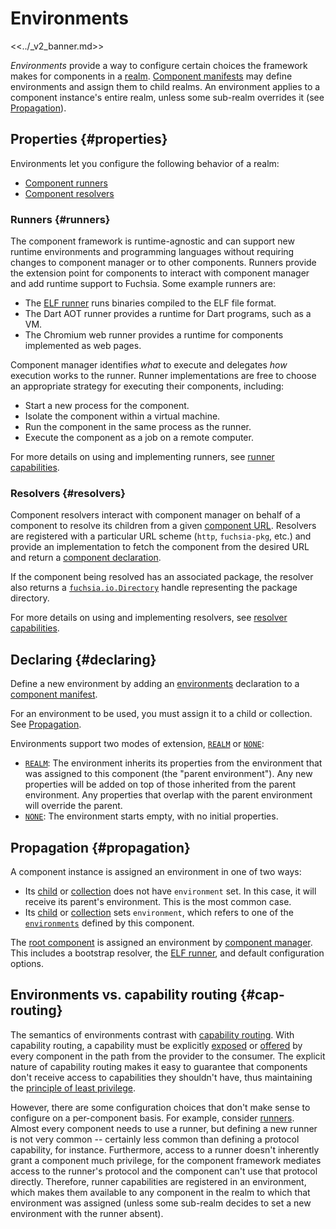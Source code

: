 # Environments

<<../_v2_banner.md>>

*Environments* provide a way to configure certain choices the framework makes
for components in a [realm][doc-realms].
[Component manifests][doc-component-manifests] may define environments and
assign them to child realms. An environment applies to a component instance's
entire realm, unless some sub-realm overrides it (see
[Propagation](#propagation)).

## Properties {#properties}

Environments let you configure the following behavior of a realm:

-   [Component runners](#runners)
-   [Component resolvers](#resolvers)

### Runners {#runners}

The component framework is runtime-agnostic and can support new runtime
environments and programming languages without requiring changes to
component manager or to other components. Runners provide the extension point
for components to interact with component manager and add runtime support to
Fuchsia. Some example runners are:

-   The [ELF runner][elf-runner] runs binaries compiled to the ELF file format.
-   The Dart AOT runner provides a runtime for Dart programs, such as a VM.
-   The Chromium web runner provides a runtime for components implemented as web
    pages.

Component manager identifies _what_ to execute and delegates _how_ execution
works to the runner. Runner implementations are free to choose an appropriate
strategy for executing their components, including:

-   Start a new process for the component.
-   Isolate the component within a virtual machine.
-   Run the component in the same process as the runner.
-   Execute the component as a job on a remote computer.

For more details on using and implementing runners, see
[runner capabilities](capabilities/runners.md).

### Resolvers {#resolvers}

Component resolvers interact with component manager on behalf of a component to
resolve its children from a given [component URL][glossary.component-url].
Resolvers are registered with a particular URL scheme (`http`, `fuchsia-pkg`, etc.)
and provide an implementation to fetch the component from the desired URL and
return a [component declaration][glossary.component-declaration].

If the component being resolved has an associated package, the resolver also
returns a [`fuchsia.io.Directory`][fidl-directory] handle representing the
package directory.

For more details on using and implementing resolvers, see
[resolver capabilities](capabilities/resolvers.md).

## Declaring {#declaring}

Define a new environment by adding an [environments][doc-environments]
declaration to a [component manifest][doc-component-manifests].

For an environment to be used, you must assign it to a child or collection. See
[Propagation](#propagation).

Environments support two modes of extension, [`REALM`][fidl-extends] or
[`NONE`][fidl-extends]:

-   [`REALM`][fidl-extends]: The environment inherits its properties from the
    environment that was assigned to this component (the "parent environment").
    Any new properties will be added on top of those inherited from the parent
    environment. Any properties that overlap with the parent environment will
    override the parent.
-   [`NONE`][fidl-extends]: The environment starts empty, with no initial
    properties.

## Propagation {#propagation}

A component instance is assigned an environment in one of two ways:

-   Its [child][doc-children] or [collection][doc-collections] does not
    have `environment` set. In this case, it will receive its parent's
    environment. This is the most common case.
-   Its [child][doc-children] or [collection][doc-collections] sets
    `environment`, which refers to one of the [`environments`][doc-environments]
    defined by this component.

The [root component][doc-root-component] is assigned an environment by
[component manager][doc-component-manager]. This includes a bootstrap resolver,
the [ELF runner][doc-elf-runner], and default configuration options.

## Environments vs. capability routing {#cap-routing}

The semantics of environments contrast with
[capability routing][doc-capability-routing]. With capability routing, a
capability must be explicitly [exposed][doc-expose] or [offered][doc-offer] by
every component in the path from the provider to the consumer. The explicit
nature of capability routing makes it easy to guarantee that components don't
receive access to capabilities they shouldn't have, thus maintaining the
[principle of least privilege][wiki-least-privilege].

However, there are some configuration choices that don't make sense to configure
on a per-component basis. For example, consider [runners][doc-runners]. Almost
every component needs to use a runner, but defining a new runner is not very
common -- certainly less common than defining a protocol capability, for
instance. Furthermore, access to a runner doesn't inherently grant a component
much privilege, for the component framework mediates access to the runner's
protocol and the component can't use that protocol directly. Therefore, runner
capabilities are registered in an environment, which makes them available to any
component in the realm to which that environment was assigned (unless some
sub-realm decides to set a new environment with the runner absent).

[glossary.component-url]: /docs/glossary/README.md#component-url
[glossary.component-declaration]: /docs/glossary/README.md#component-declaration
[doc-capability-routing]: ./component_manifests.md#capability-routing
[doc-children]: https://fuchsia.dev/reference/cml#children
[doc-collections]: https://fuchsia.dev/reference/cml#collections
[doc-component-manager]: ./component_manager.md
[doc-root-component]: ./component_manager.md#booting-the-system
[doc-component-manifests]: ./component_manifests.md
[doc-elf-runner]: ./elf_runner.md
[doc-environments]: https://fuchsia.dev/reference/cml#environments
[doc-expose]: https://fuchsia.dev/reference/cml#expose
[doc-offer]: https://fuchsia.dev/reference/cml#offer
[doc-realms]: ./realms.md
[doc-runners]: ./capabilities/runners.md
[doc-use]: https://fuchsia.dev/reference/cml#use
[elf-runner]: /docs/concepts/components/v2/elf_runner.md
[fidl-directory]: /sdk/fidl/fuchsia.io/directory.fidl
[fidl-extends]: /sdk/fidl/fuchsia.sys2/decls/environment_decl.fidl
[wiki-least-privilege]: https://en.wikipedia.org/wiki/Principle_of_least_privilege
